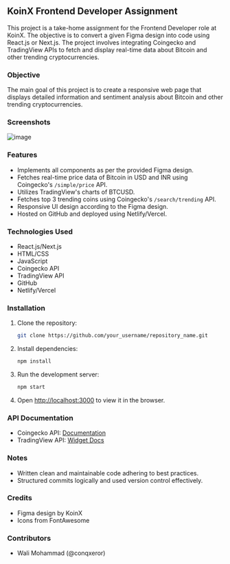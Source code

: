 ## KoinX Frontend Developer Assignment

This project is a take-home assignment for the Frontend Developer role at KoinX. The objective is to convert a given Figma design into code using React.js or Next.js. The project involves integrating Coingecko and TradingView APIs to fetch and display real-time data about Bitcoin and other trending cryptocurrencies.

### Objective

The main goal of this project is to create a responsive web page that displays detailed information and sentiment analysis about Bitcoin and other trending cryptocurrencies.

### Screenshots

![image](https://github.com/Conqxeror/KoinX/assets/110852661/88bc89d9-a848-497a-8494-2bcb5651d9bc)


### Features

- Implements all components as per the provided Figma design.
- Fetches real-time price data of Bitcoin in USD and INR using Coingecko's `/simple/price` API.
- Utilizes TradingView's charts of BTCUSD.
- Fetches top 3 trending coins using Coingecko's `/search/trending` API.
- Responsive UI design according to the Figma design.
- Hosted on GitHub and deployed using Netlify/Vercel.

### Technologies Used

- React.js/Next.js
- HTML/CSS
- JavaScript
- Coingecko API
- TradingView API
- GitHub
- Netlify/Vercel

### Installation

1. Clone the repository:

   ```bash
   git clone https://github.com/your_username/repository_name.git
   ```

2. Install dependencies:

   ```bash
   npm install
   ```

3. Run the development server:

   ```bash
   npm start
   ```

4. Open [http://localhost:3000](http://localhost:3000) to view it in the browser.

### API Documentation

- Coingecko API: [Documentation](https://www.coingecko.com/api/documentation)
- TradingView API: [Widget Docs](https://www.tradingview.com/widget-docs/widgets/charts/advanced-chart/)

### Notes

- Written clean and maintainable code adhering to best practices.
- Structured commits logically and used version control effectively.

### Credits

- Figma design by KoinX
- Icons from FontAwesome

### Contributors

- Wali Mohammad (@conqxeror)
